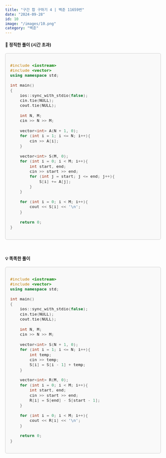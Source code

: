 ```yaml
---
title: "구간 합 구하기 4 | 백준 11659번"
date: "2024-09-28"
id: 10
image: "/images/10.png"
category: "백준"
---
```

<style>
  .code-block {
    background-color: #f9f9f9;
    border: 1px solid #ccc;
    border-radius: 5px;
    padding: 15px;
    font-family: 'jetbrains-mono-regular', monospace;
    font-size: 1.1em;
    overflow-x: auto;
  }
</style>

<h4><strong>📓 정직한 풀이 (시간 초과)</strong></h4>

<div class="code-block " style="margin-bottom: 50px">

```c++
#include <iostream>
#include <vector>
using namespace std;

int main()
{
    ios::sync_with_stdio(false);
    cin.tie(NULL);
    cout.tie(NULL);
    
    int N, M;
    cin >> N >> M;
    
    vector<int> A(N + 1, 0);
    for (int i = 1; i <= N; i++){
        cin >> A[i];
    }
    
    vector<int> S(M, 0);
    for (int i = 0; i < M; i++){
        int start, end;
        cin >> start >> end;
        for (int j = start; j <= end; j++){
            S[i] += A[j];
        }
    }
    
    for (int i = 0; i < M; i++){
        cout << S[i] << '\n';
    }
    
    return 0;
}
```
</div>

<h4><strong>💡 똑똑한 풀이</strong></h4>

<div class="code-block">

```c++
#include <iostream>
#include <vector>
using namespace std;

int main()
{
    ios::sync_with_stdio(false);
    cin.tie(NULL);
    cout.tie(NULL);
    
    int N, M;
    cin >> N >> M;
    
    vector<int> S(N + 1, 0);
    for (int i = 1; i <= N; i++){
        int temp;
        cin >> temp;
        S[i] = S[i - 1] + temp;
    }
    
    vector<int> R(M, 0);
    for (int i = 0; i < M; i++){
        int start, end;
        cin >> start >> end;
        R[i] = S[end] - S[start - 1];
    }
    
    for (int i = 0; i < M; i++){
        cout << R[i] << '\n';
    }
    
    return 0;
}
```
</div>
